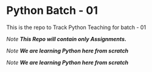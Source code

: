 # Python Batch - 01
This is the repo to Track Python Teaching for batch - 01

_Note_ ***This Repo will contain only Assignments.***

_Note_ ***We are learning Python here from scratch***

_Note_ ***We are learning Python here from scratch***

